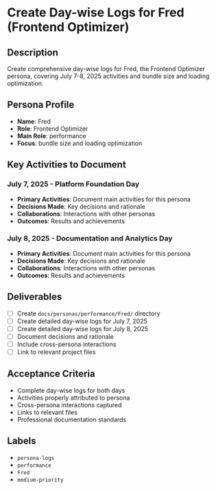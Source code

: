 # Create Day-wise Logs for Fred (Frontend Optimizer)

## Description
Create comprehensive day-wise logs for Fred, the Frontend Optimizer persona, covering July 7-8, 2025 activities and bundle size and loading optimization.

## Persona Profile
- **Name**: Fred
- **Role**: Frontend Optimizer
- **Main Role**: performance
- **Focus**: bundle size and loading optimization

## Key Activities to Document

### July 7, 2025 - Platform Foundation Day
- **Primary Activities**: Document main activities for this persona
- **Decisions Made**: Key decisions and rationale
- **Collaborations**: Interactions with other personas
- **Outcomes**: Results and achievements

### July 8, 2025 - Documentation and Analytics Day
- **Primary Activities**: Document main activities for this persona
- **Decisions Made**: Key decisions and rationale
- **Collaborations**: Interactions with other personas
- **Outcomes**: Results and achievements

## Deliverables
- [ ] Create `docs/personas/performance/Fred/` directory
- [ ] Create detailed day-wise logs for July 7, 2025
- [ ] Create detailed day-wise logs for July 8, 2025
- [ ] Document decisions and rationale
- [ ] Include cross-persona interactions
- [ ] Link to relevant project files

## Acceptance Criteria
- Complete day-wise logs for both days
- Activities properly attributed to persona
- Cross-persona interactions captured
- Links to relevant files
- Professional documentation standards

## Labels
- `persona-logs`
- `performance`
- `Fred`
- `medium-priority`

